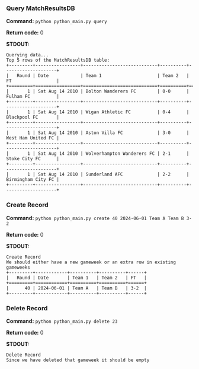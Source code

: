 ### Query MatchResultsDB

**Command:** `python python_main.py query`

**Return code:** 0

**STDOUT:**
```plaintext
Querying data...
Top 5 rows of the MatchResultsDB table:
+---------+-----------------+----------------------------+----------+--------------------+
|   Round | Date            | Team 1                     | Team 2   | FT                 |
+=========+=================+============================+==========+====================+
|       1 | Sat Aug 14 2010 | Bolton Wanderers FC        | 0-0      | Fulham FC          |
+---------+-----------------+----------------------------+----------+--------------------+
|       1 | Sat Aug 14 2010 | Wigan Athletic FC          | 0-4      | Blackpool FC       |
+---------+-----------------+----------------------------+----------+--------------------+
|       1 | Sat Aug 14 2010 | Aston Villa FC             | 3-0      | West Ham United FC |
+---------+-----------------+----------------------------+----------+--------------------+
|       1 | Sat Aug 14 2010 | Wolverhampton Wanderers FC | 2-1      | Stoke City FC      |
+---------+-----------------+----------------------------+----------+--------------------+
|       1 | Sat Aug 14 2010 | Sunderland AFC             | 2-2      | Birmingham City FC |
+---------+-----------------+----------------------------+----------+--------------------+

```

### Create Record

**Command:** `python python_main.py create 40 2024-06-01 Team A Team B 3-2`

**Return code:** 0

**STDOUT:**
```plaintext
Create Record
We should either have a new gameweek or an extra row in existing gameweeks
+---------+------------+----------+----------+------+
|   Round | Date       | Team 1   | Team 2   | FT   |
+=========+============+==========+==========+======+
|      40 | 2024-06-01 | Team A   | Team B   | 3-2  |
+---------+------------+----------+----------+------+

```

### Delete Record

**Command:** `python python_main.py delete 23`

**Return code:** 0

**STDOUT:**
```plaintext
Delete Record
Since we have deleted that gameweek it should be empty

```

